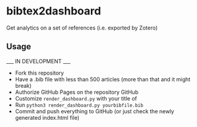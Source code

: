 # bibtex2dashboard

Get analytics on a set of references (i.e. exported by Zotero)

## Usage

___ IN DEVELOPMENT ___

- Fork this repository
- Have a .bib file with less than 500 articles (more than that and it might break)
- Authorize GitHub Pages on the repository GitHub 
- Customize `render_dashboard.py` with your title of 
- Run `python3 render_dashboard.py yourbibfile.bib`
- Commit and push everything to GitHub (or just check the newly generated index.html file)
